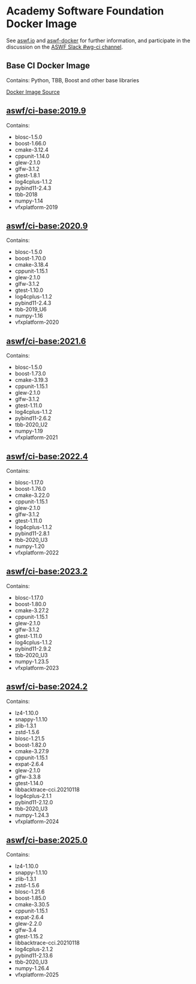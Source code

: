 <!--
Copyright (c) Contributors to the aswf-docker Project. All rights reserved.
SPDX-License-Identifier: Apache-2.0

Warning: this file is automatically generated from a template!
-->

# Academy Software Foundation Docker Image

See [aswf.io](https://aswf.io) and [aswf-docker](https://github.com/AcademySoftwareFoundation/aswf-docker)
for further information, and participate in the discussion on the
[ASWF Slack #wg-ci channel](https://academysoftwarefdn.slack.com/archives/C0169RX7MMK).

## Base CI Docker Image

Contains: Python, TBB, Boost and other base libraries

[Docker Image Source](https://github.com/AcademySoftwareFoundation/aswf-docker/blob/main/ci-base/Dockerfile)

## [aswf/ci-base:2019.9](https://hub.docker.com/r/aswf/ci-base/tags?page=1&name=2019.9)

Contains:
* blosc-1.5.0
* boost-1.66.0
* cmake-3.12.4
* cppunit-1.14.0
* glew-2.1.0
* glfw-3.1.2
* gtest-1.8.1
* log4cplus-1.1.2
* pybind11-2.4.3
* tbb-2018
* numpy-1.14
* vfxplatform-2019

## [aswf/ci-base:2020.9](https://hub.docker.com/r/aswf/ci-base/tags?page=1&name=2020.9)

Contains:
* blosc-1.5.0
* boost-1.70.0
* cmake-3.18.4
* cppunit-1.15.1
* glew-2.1.0
* glfw-3.1.2
* gtest-1.10.0
* log4cplus-1.1.2
* pybind11-2.4.3
* tbb-2019_U6
* numpy-1.16
* vfxplatform-2020

## [aswf/ci-base:2021.6](https://hub.docker.com/r/aswf/ci-base/tags?page=1&name=2021.6)

Contains:
* blosc-1.5.0
* boost-1.73.0
* cmake-3.19.3
* cppunit-1.15.1
* glew-2.1.0
* glfw-3.1.2
* gtest-1.11.0
* log4cplus-1.1.2
* pybind11-2.6.2
* tbb-2020_U2
* numpy-1.19
* vfxplatform-2021

## [aswf/ci-base:2022.4](https://hub.docker.com/r/aswf/ci-base/tags?page=1&name=2022.4)

Contains:
* blosc-1.17.0
* boost-1.76.0
* cmake-3.22.0
* cppunit-1.15.1
* glew-2.1.0
* glfw-3.1.2
* gtest-1.11.0
* log4cplus-1.1.2
* pybind11-2.8.1
* tbb-2020_U3
* numpy-1.20
* vfxplatform-2022

## [aswf/ci-base:2023.2](https://hub.docker.com/r/aswf/ci-base/tags?page=1&name=2023.2)

Contains:
* blosc-1.17.0
* boost-1.80.0
* cmake-3.27.2
* cppunit-1.15.1
* glew-2.1.0
* glfw-3.1.2
* gtest-1.11.0
* log4cplus-1.1.2
* pybind11-2.9.2
* tbb-2020_U3
* numpy-1.23.5
* vfxplatform-2023

## [aswf/ci-base:2024.2](https://hub.docker.com/r/aswf/ci-base/tags?page=1&name=2024.2)

Contains:
* lz4-1.10.0
* snappy-1.1.10
* zlib-1.3.1
* zstd-1.5.6
* blosc-1.21.5
* boost-1.82.0
* cmake-3.27.9
* cppunit-1.15.1
* expat-2.6.4
* glew-2.1.0
* glfw-3.3.8
* gtest-1.14.0
* libbacktrace-cci.20210118
* log4cplus-2.1.1
* pybind11-2.12.0
* tbb-2020_U3
* numpy-1.24.3
* vfxplatform-2024

## [aswf/ci-base:2025.0](https://hub.docker.com/r/aswf/ci-base/tags?page=1&name=2025.0)

Contains:
* lz4-1.10.0
* snappy-1.1.10
* zlib-1.3.1
* zstd-1.5.6
* blosc-1.21.6
* boost-1.85.0
* cmake-3.30.5
* cppunit-1.15.1
* expat-2.6.4
* glew-2.2.0
* glfw-3.4
* gtest-1.15.2
* libbacktrace-cci.20210118
* log4cplus-2.1.2
* pybind11-2.13.6
* tbb-2020_U3
* numpy-1.26.4
* vfxplatform-2025

